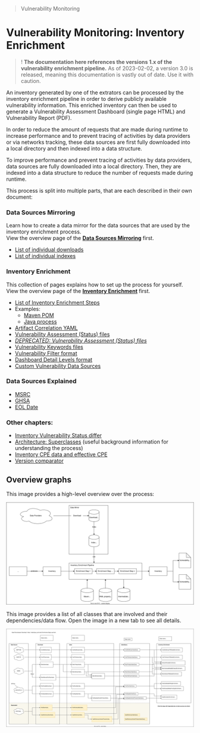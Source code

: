 > Vulnerability Monitoring

# Vulnerability Monitoring: Inventory Enrichment

> ! **The documentation here references the versions 1.x of the vulnerability enrichment pipeline.**
> As of 2023-02-02, a version 3.0 is released, meaning this documentation is vastly out of date.
> Use it with caution.

An inventory generated by one of the extrators can be processed by the inventory enrichment pipeline in order to derive
publicly available vulnerability information. This enriched inventory can then be used to generate a Vulnerability
Assessment Dashboard (single page HTML) and Vulnerability Report (PDF).

In order to reduce the amount of requests that are made during runtime to increase performance and to prevent tracing of
activities by data providers or via networks tracking, these data sources are first fully downloaded into a local
directory and then indexed into a data structure.

To improve performance and prevent tracing of activities by data providers, data sources are fully downloaded into a
local directory. Then, they are indexed into a data structure to reduce the number of requests made during runtime.

This process is split into multiple parts, that are each described in their own document:

### Data Sources Mirroring

Learn how to create a data mirror for the data sources that are used by the inventory enrichment process.  
View the overview page of the [**Data Sources Mirroring**](mirror/mirror-overview.md) first.

- [List of individual downloads](mirror/download.md)
- [List of individual indexes](mirror/index.md)

### Inventory Enrichment

This collection of pages explains how to set up the process for yourself.  
View the overview page of the [**Inventory Enrichment**](enrichment/inventory-enrichment.md) first.

- [List of Inventory Enrichment Steps](enrichment/steps.md)
- Examples:
    - [Maven POM](enrichment/maven.md)
    - [Java process](enrichment/java.md)
- [Artifact Correlation YAML](enrichment/artifact-correlation.md)
- [Vulnerability Assessment (Status) files](enrichment/vulnerability-status-gen-3.md)
- _[DEPRECATED: Vulnerability Assessment (Status) files](enrichment/vulnerability-status.md)_
- [Vulnerability Keywords files](enrichment/vulnerability-keywords.md)
- [Vulnerability Filter format](enrichment/vulnerability-filter-format.md)
- [Dashboard Detail Levels format](enrichment/vad-detail-levels.md)
- [Custom Vulnerability Data Sources](enrichment/custom-vulnerabilities.md)

### Data Sources Explained

- [MSRC](msrc/understanding-data.md)
- [GHSA](ghsa/understanding-data.md)
- [EOL Date](eol-date/understanding-data.md)

### Other chapters:

- [Inventory Vulnerability Status differ](enrichment/vulnerability-status-differ.md)
- [Architecture: Superclasses](enrichment/java-super-classes.md) (useful background information for understanding
  the process)
- [Inventory CPE data and effective CPE](enrichment/parsing-effective-cpe.md)
- [Version comparator](other/version-comparator.md)

## Overview graphs

This image provides a high-level overview over the process:

![Process overview](inventory-enrichment-overview.svg)

This image provides a list of all classes that are involved and their dependencies/data flow. Open the image in a new
tab to see all details.

![List of related classes and data flow](dependants.svg)
